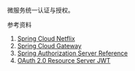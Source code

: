 微服务统一认证与授权。

参考资料

1. [Spring Cloud Netflix](https://docs.spring.io/spring-cloud-netflix/docs/current/reference/html/)
2. [Spring Cloud Gateway](https://docs.spring.io/spring-cloud-gateway/docs/current/reference/html/)
3. [Spring Authorization Server Reference](https://docs.spring.io/spring-authorization-server/docs/current/reference/html/)
4. [OAuth 2.0 Resource Server JWT](https://docs.spring.io/spring-security/reference/reactive/oauth2/resource-server/jwt.html)

